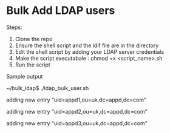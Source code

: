 # Bulk Add LDAP users 
Steps: 
1. Clone the repo 
2. Ensure the shell script and the ldif file are in the directory 
3. Edit the shell script by adding your LDAP server credentials 
4. Make the script executabale : chmod +x <script_name>.sh 
5. Run the script 

Sample output 

~/bulk_ldap$ ./ldap_bulk_user.sh

adding new entry "uid=appd1,ou=uk,dc=appd,dc=com"

adding new entry "uid=appd2,ou=uk,dc=appd,dc=com"

adding new entry "uid=appd3,ou=uk,dc=appd,dc=com"
